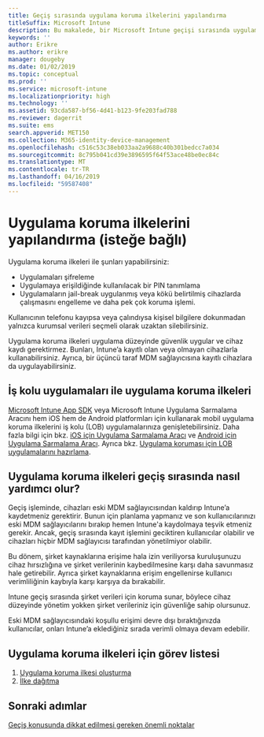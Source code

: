 ```yaml
---
title: Geçiş sırasında uygulama koruma ilkelerini yapılandırma
titleSuffix: Microsoft Intune
description: Bu makalede, bir Microsoft Intune geçişi sırasında uygulama koruma ilkeleri ayarlamak için gerekli adımlar sağlanmaktadır.
keywords: ''
author: Erikre
ms.author: erikre
manager: dougeby
ms.date: 01/02/2019
ms.topic: conceptual
ms.prod: ''
ms.service: microsoft-intune
ms.localizationpriority: high
ms.technology: ''
ms.assetid: 93cda587-bf56-4d41-b123-9fe203fad788
ms.reviewer: dagerrit
ms.suite: ems
search.appverid: MET150
ms.collection: M365-identity-device-management
ms.openlocfilehash: c516c53c38eb033aa2a9688c40b301bedcc7a034
ms.sourcegitcommit: 8c795b041cd39e3896595f64f53ace48be0ec84c
ms.translationtype: MT
ms.contentlocale: tr-TR
ms.lasthandoff: 04/16/2019
ms.locfileid: "59587408"
---
```

# <a name="configure-app-protection-policies-optional"></a>Uygulama koruma ilkelerini yapılandırma (isteğe bağlı)


Uygulama koruma ilkeleri ile şunları yapabilirsiniz:
* Uygulamaları şifreleme
* Uygulamaya erişildiğinde kullanılacak bir PIN tanımlama
* Uygulamaların jail-break uygulanmış veya kökü belirtilmiş cihazlarda çalışmasını engelleme ve daha pek çok koruma işlemi.

Kullanıcının telefonu kayıpsa veya çalındıysa kişisel bilgilere dokunmadan yalnızca kurumsal verileri seçmeli olarak uzaktan silebilirsiniz.

Uygulama koruma ilkeleri uygulama düzeyinde güvenlik uygular ve cihaz kaydı gerektirmez. Bunları, Intune’a kayıtlı olan veya olmayan cihazlarla kullanabilirsiniz. Ayrıca, bir üçüncü taraf MDM sağlayıcısına kayıtlı cihazlara da uygulayabilirsiniz.

## <a name="app-protection-policies-with-lob-apps"></a>İş kolu uygulamaları ile uygulama koruma ilkeleri

[Microsoft Intune App SDK](app-sdk-get-started.md) veya Microsoft Intune Uygulama Sarmalama Aracını hem iOS hem de Android platformları için kullanarak mobil uygulama koruma ilkelerini iş kolu (LOB) uygulamalarınıza genişletebilirsiniz. Daha fazla bilgi için bkz. [iOS için Uygulama Sarmalama Aracı](app-wrapper-prepare-ios.md) ve [Android için Uygulama Sarmalama Aracı](app-wrapper-prepare-android.md). Ayrıca bkz. [Uygulama koruması için LOB uygulamalarını hazırlama](apps-prepare-mobile-application-management.md).

## <a name="how-do-app-protection-policies-help-during-migration"></a>Uygulama koruma ilkeleri geçiş sırasında nasıl yardımcı olur?

Geçiş işleminde, cihazları eski MDM sağlayıcısından kaldırıp Intune’a kaydetmeniz gerektirir. Bunun için planlama yapmanız ve son kullanıcılarınızı eski MDM sağlayıcılarını bırakıp hemen Intune'a kaydolmaya teşvik etmeniz gerekir. Ancak, geçiş sırasında kayıt işlemini geciktiren kullanıcılar olabilir ve cihazları hiçbir MDM sağlayıcısı tarafından yönetilmiyor olabilir.

Bu dönem, şirket kaynaklarına erişime hala izin veriliyorsa kuruluşunuzu cihaz hırsızlığına ve şirket verilerinin kaybedilmesine karşı daha savunmasız hale getirebilir. Ayrıca şirket kaynaklarına erişim engellenirse kullanıcı verimliliğinin kaybıyla karşı karşıya da bırakabilir.

Intune geçiş sırasında şirket verileri için koruma sunar, böylece cihaz düzeyinde yönetim yokken şirket verileriniz için güvenliğe sahip olursunuz.

Eski MDM sağlayıcısındaki koşullu erişimi devre dışı bıraktığınızda kullanıcılar, onları Intune’a eklediğiniz sırada verimli olmaya devam edebilir.

## <a name="task-list-for-app-protection-policies"></a>Uygulama koruma ilkeleri için görev listesi

1. [Uygulama koruma ilkesi oluşturma](app-protection-policies.md#create-an-app-protection-policy)
2. [İlke dağıtma](app-protection-policies.md#deploy-a-policy-to-users)


## <a name="next-steps"></a>Sonraki adımlar

[Geçiş konusunda dikkat edilmesi gereken önemli noktalar](migration-guide-considerations.md)
